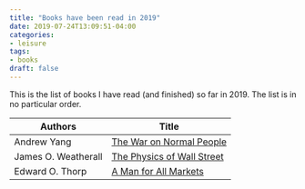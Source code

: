 ```yaml
---
title: "Books have been read in 2019"
date: 2019-07-24T13:09:51-04:00
categories:
- leisure
tags:
- books
draft: false
---
```


This is the list of books I have read (and finished) so far in 2019. The list is in no particular order.

<!--more-->

| Authors | Title | 
|-|-|
|Andrew Yang| [The War on Normal People](https://www.amazon.com/War-Normal-People-Disappearing-Universal/dp/0316414247)|
|James O. Weatherall|[The Physics of Wall Street](https://www.amazon.com/Physics-Wall-Street-Predicting-Unpredictable/dp/0544112431)|
|Edward O. Thorp|[A Man for All Markets](https://www.amazon.com/Man-All-Markets-Street-Dealer/dp/1400067960)|
